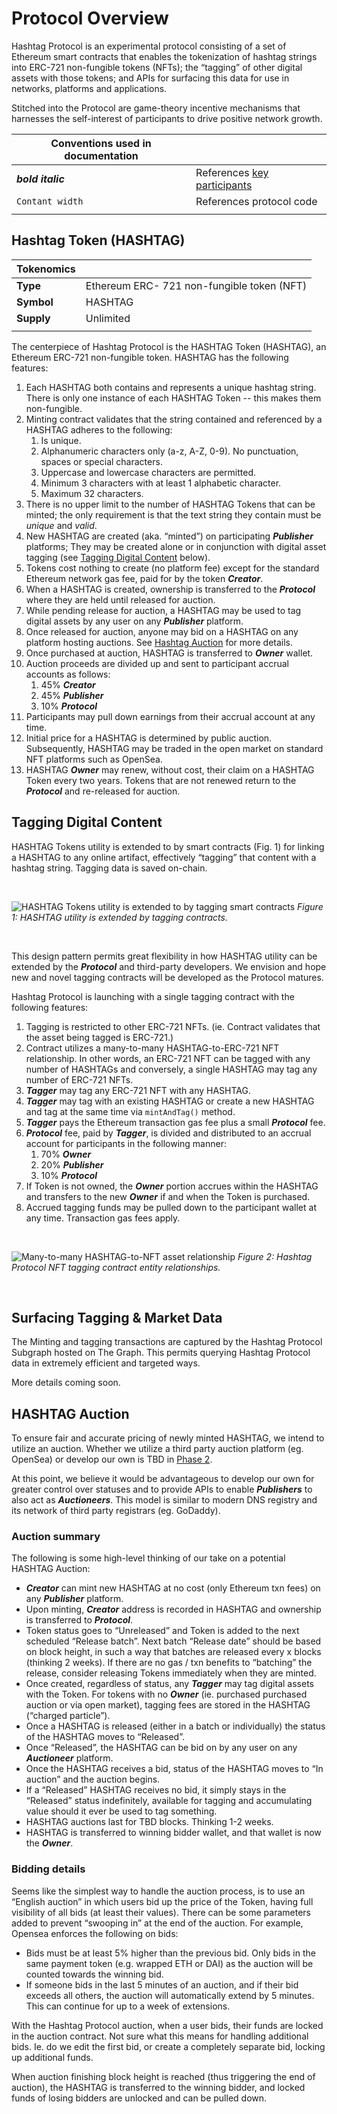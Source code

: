 # Protocol Overview

Hashtag Protocol is an experimental protocol consisting of a set of Ethereum
smart contracts that enables the tokenization of hashtag strings into ERC-721
non-fungible tokens (NFTs); the “tagging” of other digital assets with those
tokens; and APIs for surfacing this data for use in networks, platforms and
applications.

Stitched into the Protocol are game-theory incentive mechanisms that harnesses
the self-interest of participants to drive positive network growth.

| Conventions used in documentation |  |
| ------------- | ------------- |
| **_bold italic_**  | References [key participants](/participants.html) |
| `Contant width`  | References protocol code  |
|  |  |

## Hashtag Token (HASHTAG)


| Tokenomics  |  |
| ------------- | ------------- |
| **Type**  | Ethereum ERC- 721 non-fungible token (NFT) |
| **Symbol**  | HASHTAG  |
| **Supply** | Unlimited |
|  |  |

The centerpiece of Hashtag Protocol is the HASHTAG Token (HASHTAG), an
Ethereum ERC-721 non-fungible token. HASHTAG has the following features:

1. Each HASHTAG both contains and represents a unique hashtag string.
   There is only one instance of each HASHTAG Token -- this makes them non-fungible.
2. Minting contract validates that the string contained and referenced by a
   HASHTAG adheres to the following:
    1. Is unique.
    2. Alphanumeric characters only (a-z, A-Z, 0-9). No punctuation, spaces or special
       characters.
    3. Uppercase and lowercase characters are permitted. 
    4. Minimum 3 characters with at least 1 alphabetic character.
    5. Maximum 32 characters.
3. There is no upper limit to the number of HASHTAG Tokens that can be minted;
   the only requirement is that the text string they contain must be _unique_
   and _valid_.
4. New HASHTAG are created (aka. “minted”) on participating **_Publisher_**
   platforms; They may be created alone or in conjunction with digital asset
   tagging (see [Tagging Digital
   Content](/protocol-overview.html#tagging-digital-content) below).
5. Tokens cost nothing to create (no platform fee) except for the standard
   Ethereum network gas fee, paid for by the token **_Creator_**.
6. When a HASHTAG is created, ownership is transferred to the **_Protocol_**
   where they are held until released for auction.
7. While pending release for auction, a HASHTAG may be used to tag digital assets
   by any user on any **_Publisher_** platform.
8. Once released for auction, anyone may bid on a HASHTAG on any platform
   hosting auctions. See [Hashtag
   Auction](/protocol-overview.html#hashtag-auction) for more details.
9. Once purchased at auction, HASHTAG is transferred to **_Owner_** wallet.
10. Auction proceeds are divided up and sent to
   participant accrual accounts as follows:
    1. 45% **_Creator_** 
    2. 45% **_Publisher_**
    3. 10% **_Protocol_** 
11. Participants may pull down earnings from their accrual account at any
    time.
12. Initial price for a HASHTAG is determined by public auction.
    Subsequently, HASHTAG may be traded in the open market on standard NFT
    platforms such as OpenSea.
13. HASHTAG **_Owner_** may renew, without cost, their claim on a HASHTAG
    Token every two years. Tokens that are not renewed return to the **_Protocol_**
    and re-released for auction.


## Tagging Digital Content 

HASHTAG Tokens utility is extended to by smart contracts (Fig. 1) for linking
a HASHTAG to any online artifact, effectively “tagging” that content with a
hashtag string. Tagging data is saved on-chain.

<br />

![HASHTAG Tokens utility is extended to by tagging smart contracts](/assets/img/tagging-contracts-roadmap.png)
_Figure 1: HASHTAG utility is extended by tagging contracts._

<br />

This design pattern permits great flexibility in how HASHTAG utility
can be extended by the **_Protocol_** and third-party developers. We envision
and hope new and novel tagging contracts will be developed as the Protocol
matures.

Hashtag Protocol is launching with a single tagging contract with the
following features: 


1. Tagging is restricted to other ERC-721 NFTs. (ie. Contract validates that
   the asset being tagged is ERC-721.)
2. Contract utilizes a many-to-many HASHTAG-to-ERC-721 NFT relationship. In
   other words, an ERC-721 NFT can be tagged with any number of HASHTAGs
   and conversely, a single HASHTAG may tag any number of ERC-721 NFTs.
3. **_Tagger_** may tag any ERC-721 NFT with any HASHTAG.
4. **_Tagger_** may tag with an existing HASHTAG or create a new HASHTAG
   and tag at the same time via `mintAndTag()` method.
5. **_Tagger_** pays the Ethereum transaction gas fee plus a small
   **_Protocol_** fee.
6. **_Protocol_** fee, paid by **_Tagger_**, is divided and distributed to an accrual
   account for participants in the following manner:
    1. 70% **_Owner_** 
    2. 20% **_Publisher_**
    3. 10% **_Protocol_**
7. If Token is not owned, the **_Owner_** portion accrues within the HASHTAG
   and transfers to the new **_Owner_** if and when the Token is purchased.
8. Accrued tagging funds may be pulled down to the participant wallet at any
   time. Transaction gas fees apply.

<br />

![Many-to-many HASHTAG-to-NFT asset relationship](/assets/img/tagging-schema-many-many.png)
_Figure 2: Hashtag Protocol NFT tagging contract entity relationships._

<br />

## Surfacing Tagging & Market Data

The Minting and tagging transactions are captured by the Hashtag Protocol
Subgraph hosted on The Graph. This permits querying Hashtag Protocol data in
extremely efficient and targeted ways.

More details coming soon.


## HASHTAG Auction

To ensure fair and accurate pricing of newly minted HASHTAG, we intend
to utilize an auction. Whether we utilize a third party auction platform (eg.
OpenSea) or develop our own is TBD in [Phase 2](/roadmap.html#phase-2-platform-promotion).

At this point, we believe it would be advantageous to develop our own for
greater control over statuses and to provide APIs to enable **_Publishers_** to
also act as **_Auctioneers_**. This model is similar to modern DNS registry
and its network of third party registrars (eg. GoDaddy).


### Auction summary

The following is some high-level thinking of our take on a potential HASHTAG Auction:

*   **_Creator_** can mint new HASHTAG at no cost (only Ethereum txn fees)
    on any **_Publisher_** platform.
*   Upon minting, **_Creator_** address is recorded in HASHTAG and ownership is
    transferred to **_Protocol_**.
*   Token status goes to “Unreleased” and Token is added to the next scheduled
    “Release batch”. Next batch “Release date” should be based on block
    height, in such a way that batches are released every x blocks (thinking 2
    weeks). If there are no gas / txn benefits to “batching” the release,
    consider releasing Tokens immediately when they are minted.
*   Once created, regardless of status, any **_Tagger_** may tag digital
    assets with the Token. For tokens with no **_Owner_** (ie. purchased
    purchased auction or via open market), tagging fees are stored in the
    HASHTAG (“charged particle”).
*   Once a HASHTAG is released (either in a batch or individually) the status of
    the HASHTAG moves to “Released”.
*   Once “Released”, the HASHTAG can be bid on by any user on
    any **_Auctioneer_** platform.
*   Once the HASHTAG receives a bid, status of the HASHTAG moves to “In
    auction” and the auction begins.
*   If a “Released” HASHTAG receives no bid, it simply stays in the “Released”
    status indefinitely, available for tagging and accumulating value should
    it ever be used to tag something.
*   HASHTAG auctions last for TBD blocks. Thinking 1-2 weeks.
*   HASHTAG is transferred to winning bidder wallet, and that wallet is now the **_Owner_**.



### Bidding details

Seems like the simplest way to handle the auction process, is to use an
“English auction” in which users bid up the price of the Token, having full
visibility of all bids (at least their values). There can be some parameters
added to prevent “swooping in” at the end of the auction. For example, Opensea
enforces the following on bids:


*   Bids must be at least 5% higher than the previous bid. Only bids in the
    same payment token (e.g. wrapped ETH or DAI) as the auction will be
    counted towards the winning bid.
*   If someone bids in the last 5 minutes of an auction, and if their bid
    exceeds all others, the auction will automatically extend by 5 minutes.
    This can continue for up to a week of extensions.

With the Hashtag Protocol auction, when a user bids, their funds are locked in
the auction contract. Not sure what this means for handling additional bids.
Ie. do we edit the first bid, or create a completely separate bid, locking up
additional funds.

When auction finishing block height is reached (thus triggering the end of
auction), the HASHTAG is transferred to the winning bidder, and locked funds
of losing bidders are unlocked and can be pulled down.
